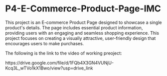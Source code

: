 # P4-E-Commerce-Product-Page-IMC
<p>This project is an E-commerce Product Page designed to showcase a single product's details. The page includes essential product information, providing users with an engaging and seamless shopping experience. This project focuses on creating a visually attractive, user-friendly design that encourages users to make purchases.</p>
<p>The following is the link to the video of working preoject:</p>
<p>https://drive.google.com/file/d/1FQb4X3GN4VUNjU-Kcq3L_wTVo1kX1Bwo/view?usp=drive_link</p>
